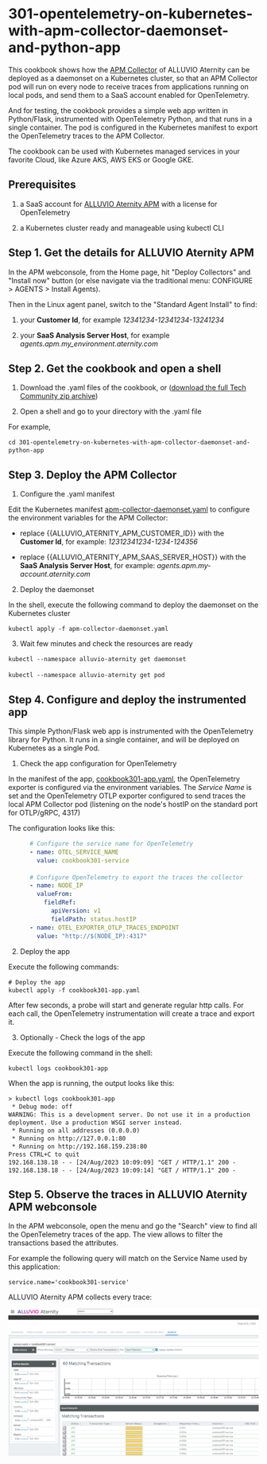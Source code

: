 # 301-opentelemetry-on-kubernetes-with-apm-collector-daemonset-and-python-app

This cookbook shows how the [APM Collector](https://hub.docker.com/r/aternity/apm-collector) of ALLUVIO Aternity can be deployed as a daemonset on a Kubernetes cluster, so that an APM Collector pod will run on every node to receive traces from applications running on local pods, and send them to a SaaS account enabled for OpenTelemetry.

And for testing, the cookbook provides a simple web app written in Python/Flask, instrumented with OpenTelemetry Python, and that runs in a single container.
The pod is configured in the Kubernetes manifest to export the OpenTelemetry traces to the APM Collector.

The cookbook can be used with Kubernetes managed services in your favorite Cloud, like Azure AKS, AWS EKS or Google GKE.

## Prerequisites

1. a SaaS account for [ALLUVIO Aternity APM](https://www.riverbed.com/products/application-performance-monitoring) with a license for OpenTelemetry

2. a Kubernetes cluster ready and manageable using kubectl CLI

## Step 1. Get the details for ALLUVIO Aternity APM

In the APM webconsole, from the Home page, hit "Deploy Collectors" and "Install now" button (or else navigate via the traditional menu: CONFIGURE > AGENTS > Install Agents).

Then in the Linux agent panel, switch to the "Standard Agent Install" to find:

1. your **Customer Id**, for example *12341234-12341234-13241234*

2. your **SaaS Analysis Server Host**, for example *agents.apm.my_environment.aternity.com*

## Step 2. Get the cookbook and open a shell

1. Download the .yaml files of the cookbook, or ([download the full Tech Community zip archive](https://github.com/Aternity/Tech-Community/archive/refs/heads/main.zip))

2. Open a shell and go to your directory with the .yaml file

For example,

```shell
cd 301-opentelemetry-on-kubernetes-with-apm-collector-daemonset-and-python-app
```

## Step 3. Deploy the APM Collector

1. Configure the .yaml manifest

Edit the Kubernetes manifest [apm-collector-daemonset.yaml](apm-collector-daemonset.yaml) to configure the environment variables for the APM Collector:

- replace {{ALLUVIO_ATERNITY_APM_CUSTOMER_ID}} with the **Customer Id**, for example: *12312341234-1234-124356*

- replace {{ALLUVIO_ATERNITY_APM_SAAS_SERVER_HOST}} with the **SaaS Analysis Server Host**, for example: *agents.apm.my-account.aternity.com*


2. Deploy the daemonset

In the shell, execute the following command to deploy the daemonset on the Kubernetes cluster

```shell
kubectl apply -f apm-collector-daemonset.yaml
```

3. Wait few minutes and check the resources are ready

```shell
kubectl --namespace alluvio-aternity get daemonset

kubectl --namespace alluvio-aternity get pod
```

## Step 4. Configure and deploy the instrumented app

This simple Python/Flask web app is instrumented with the OpenTelemetry library for Python. It runs in a single container, and will be deployed on Kubernetes as a single Pod.

1. Check the app configuration for OpenTelemetry

In the manifest of the app, [cookbook301-app.yaml](cookbook301-app.yaml), the OpenTelemetry exporter is configured via the environment variables. The *Service Name* is set and the OpenTelemetry OTLP exporter configured to send traces the local APM Collector pod (listening on the node's hostIP on the standard port for OTLP/gRPC, 4317)

The configuration looks like this:

```yaml
      # Configure the service name for OpenTelemetry
      - name: OTEL_SERVICE_NAME
        value: cookbook301-service

      # Configure OpenTelemetry to export the traces the collector
      - name: NODE_IP
        valueFrom:
          fieldRef:
            apiVersion: v1
            fieldPath: status.hostIP
      - name: OTEL_EXPORTER_OTLP_TRACES_ENDPOINT
        value: "http://$(NODE_IP):4317"
```

2. Deploy the app

Execute the following commands:

```shell
# Deploy the app
kubectl apply -f cookbook301-app.yaml
```

After few seconds, a probe will start and generate regular http calls. For each call, the OpenTelemetry instrumentation will create a trace and export it.

3. Optionally - Check the logs of the app

Execute the following command in the shell:

```shell
kubectl logs cookbook301-app
```

When the app is running, the output looks like this:

```
> kubectl logs cookbook301-app
 * Debug mode: off
WARNING: This is a development server. Do not use it in a production deployment. Use a production WSGI server instead.
 * Running on all addresses (0.0.0.0)
 * Running on http://127.0.0.1:80
 * Running on http://192.168.159.238:80
Press CTRL+C to quit
192.168.138.18 - - [24/Aug/2023 10:09:09] "GET / HTTP/1.1" 200 -
192.168.138.18 - - [24/Aug/2023 10:09:14] "GET / HTTP/1.1" 200 -
```

## Step 5. Observe the traces in ALLUVIO Aternity APM webconsole 

In the APM webconsole, open the menu and go the "Search" view to find all the OpenTelemetry traces of the app. 
The view allows to filter the transactions based the attributes. 

For example the following query will match on the Service Name used by this application:

```query
service.name='cookbook301-service'
```

ALLUVIO Aternity APM collects every trace:

![Cookbook-301 OpenTelemetry Transactions](images/cookbook-301-transactions.png)

